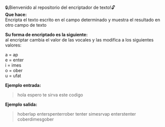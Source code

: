 🔒¡Bienvenido al repositorio del encriptador de texto!🔓<br>
**Que hace:** <br>
Encripta el texto escrito en el campo determinado y muestra el resultado en otro campo de texto

**Su forma de encriptado es la siguiente:**<br>
al encriptar cambia el valor de las vocales y las modifica a los siguientes valores:<br>

a = ap<br>
e = enter<br>
i = imes<br>
o = ober<br>
u = ufat<br>

**Ejemplo entrada:**
> hola espero te sirva este codigo

**Ejemplo salida:**
> hoberlap enterspenterrober tenter simesrvap enterstenter coberdimesgober
